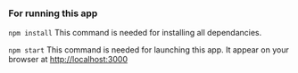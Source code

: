 ### For running this app

`npm install`
This command is needed for installing all dependancies.

`npm start`
This command is needed for launching this app. It appear on your browser at [http://localhost:3000](http://localhost:3000)